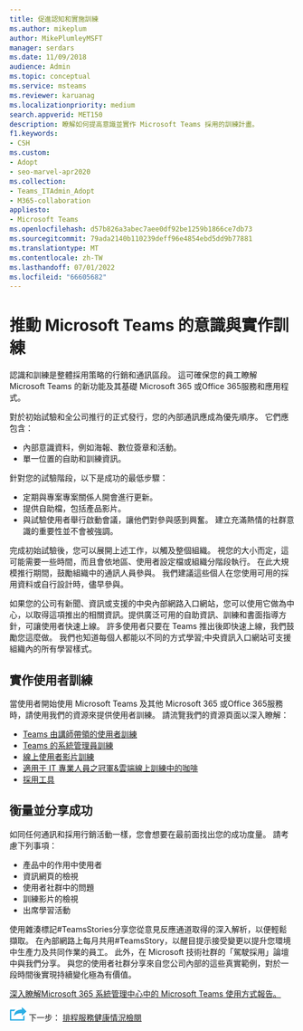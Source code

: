 ```yaml
---
title: 促進認知和實施訓練
ms.author: mikeplum
author: MikePlumleyMSFT
manager: serdars
ms.date: 11/09/2018
audience: Admin
ms.topic: conceptual
ms.service: msteams
ms.reviewer: karuanag
ms.localizationpriority: medium
search.appverid: MET150
description: 瞭解如何提高意識並實作 Microsoft Teams 採用的訓練計畫。
f1.keywords:
- CSH
ms.custom:
- Adopt
- seo-marvel-apr2020
ms.collection:
- Teams_ITAdmin_Adopt
- M365-collaboration
appliesto:
- Microsoft Teams
ms.openlocfilehash: d57b826a3abec7aee0df92be1259b1866ce7db73
ms.sourcegitcommit: 79ada2140b110239deff96e4854ebd5dd9b77881
ms.translationtype: MT
ms.contentlocale: zh-TW
ms.lasthandoff: 07/01/2022
ms.locfileid: "66605682"
---
```

# <a name="drive-awareness-and-implement-training-for-microsoft-teams"></a>推動 Microsoft Teams 的意識與實作訓練

認識和訓練是整體採用策略的行銷和通訊區段。 這可確保您的員工瞭解 Microsoft Teams 的新功能及其基礎 Microsoft 365 或Office 365服務和應用程式。
   
對於初始試驗和全公司推行的正式發行，您的內部通訊應成為優先順序。 它們應包含：

- 內部意識資料，例如海報、數位簽章和活動。
- 單一位置的自助和訓練資訊。

針對您的試驗階段，以下是成功的最低步驟：

- 定期與專案專案關係人開會進行更新。
- 提供自助檔，包括產品影片。
- 與試驗使用者舉行啟動會議，讓他們對參與感到興奮。 建立充滿熱情的社群意識的重要性並不會被強調。

完成初始試驗後，您可以展開上述工作，以觸及整個組織。 視您的大小而定，這可能需要一些時間，而且會依地區、使用者設定檔或組織分階段執行。 在此大規模推行期間，鼓勵組織中的通訊人員參與。 我們建議這些個人在您使用可用的採用資料或自行設計時，儘早參與。

如果您的公司有新聞、資訊或支援的中央內部網路入口網站，您可以使用它做為中心，以取得這項推出的相關資訊。提供廣泛可用的自助資訊、訓練和書面指導方針，可讓使用者快速上線。 許多使用者只要在 Teams 推出後即快速上線，我們鼓勵您這麼做。 我們也知道每個人都能以不同的方式學習;中央資訊入口網站可支援組織內的所有學習樣式。

## <a name="implement-end-user-training"></a>實作使用者訓練

當使用者開始使用 Microsoft Teams 及其他 Microsoft 365 或Office 365服務時，請使用我們的資源來提供使用者訓練。 請流覽我們的資源頁面以深入瞭解：

- [Teams 由講師帶領的使用者訓練](instructor-led-training-teams-landing-page.yml)
- [Teams 的系統管理員訓練](itadmin-readiness.md)
- [線上使用者影片訓練](https://support.office.com/article/microsoft-teams-video-training-4f108e54-240b-4351-8084-b1089f0d21d7)
- [適用于 IT 專業人員之冠軍&雲端線上訓練中的咖啡](https://aka.ms/CoffeeintheCloud) 
- [採用工具](https://aka.ms/O365AdoptionTools)

## <a name="measure-and-share-success"></a>衡量並分享成功

如同任何通訊和採用行銷活動一樣，您會想要在最前面找出您的成功度量。 請考慮下列事項：

- 產品中的作用中使用者
- 資訊網頁的檢視
- 使用者社群中的問題
- 訓練影片的檢視
- 出席學習活動

使用雜湊標記#TeamsStories分享您從意見反應通道取得的深入解析，以便輕鬆擷取。 在內部網路上每月共用#TeamsStory，以醒目提示接受變更以提升您環境中生產力及共同作業的員工。 此外，在 Microsoft 技術社群的「駕駛採用」論壇中與我們分享。 與您的使用者社群分享來自您公司內部的這些真實範例，對於一段時間後實現持續變化極為有價值。

[深入瞭解Microsoft 365 系統管理中心中的 Microsoft Teams 使用方式報告。](teams-activity-reports.md)

![描繪後續步驟的圖示。](media/teams-adoption-next-icon.png) 下一步： [排程服務健康情況檢閱](teams-adoption-schedule-service-health-reviews.md)
